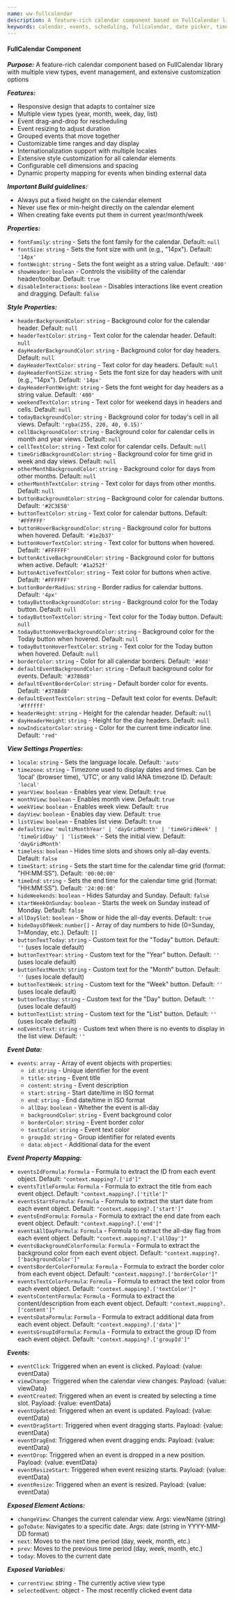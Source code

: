 ```yaml
---
name: ww-fullcalendar
description: A feature-rich calendar component based on FullCalendar library with multiple view types, event management, and extensive customization options
keywords: calendar, events, scheduling, fullcalendar, date picker, time slots, appointments
---
```


#### FullCalendar Component

***Purpose:***
A feature-rich calendar component based on FullCalendar library with multiple view types, event management, and extensive customization options

***Features:***
- Responsive design that adapts to container size
- Multiple view types (year, month, week, day, list)
- Event drag-and-drop for rescheduling
- Event resizing to adjust duration
- Grouped events that move together
- Customizable time ranges and day display
- Internationalization support with multiple locales
- Extensive style customization for all calendar elements
- Configurable cell dimensions and spacing
- Dynamic property mapping for events when binding external data

***Important Build guidelines:***
- Always put a fixed height on the calendar element
- Never use flex or min-height directly on the calendar element
- When creating fake events put them in current year/month/week

***Properties:***
- `fontFamily`: `string` - Sets the font family for the calendar. Default: `null`
- `fontSize`: `string` - Sets the font size with unit (e.g., "14px"). Default: `'14px'`
- `fontWeight`: `string` - Sets the font weight as a string value. Default: `'400'`
- `showHeader`: `boolean` - Controls the visibility of the calendar header/toolbar. Default: `true`
- `disableInteractions`: `boolean` - Disables interactions like event creation and dragging. Default: `false`

***Style Properties:***
- `headerBackgroundColor`: `string` - Background color for the calendar header. Default: `null`
- `headerTextColor`: `string` - Text color for the calendar header. Default: `null`
- `dayHeaderBackgroundColor`: `string` - Background color for day headers. Default: `null`
- `dayHeaderTextColor`: `string` - Text color for day headers. Default: `null`
- `dayHeaderFontSize`: `string` - Sets the font size for day headers with unit (e.g., "14px"). Default: `'14px'`
- `dayHeaderFontWeight`: `string` - Sets the font weight for day headers as a string value. Default: `'400'`
- `weekendTextColor`: `string` - Text color for weekend days in headers and cells. Default: `null`
- `todayBackgroundColor`: `string` - Background color for today's cell in all views. Default: `'rgba(255, 220, 40, 0.15)'`
- `cellBackgroundColor`: `string` - Background color for calendar cells in month and year views. Default: `null`
- `cellTextColor`: `string` - Text color for calendar cells. Default: `null`
- `timeGridBackgroundColor`: `string` - Background color for time grid in week and day views. Default: `null`
- `otherMonthBackgroundColor`: `string` - Background color for days from other months. Default: `null`
- `otherMonthTextColor`: `string` - Text color for days from other months. Default: `null`
- `buttonBackgroundColor`: `string` - Background color for calendar buttons. Default: `'#2C3E50'`
- `buttonTextColor`: `string` - Text color for calendar buttons. Default: `'#FFFFFF'`
- `buttonHoverBackgroundColor`: `string` - Background color for buttons when hovered. Default: `'#1e2b37'`
- `buttonHoverTextColor`: `string` - Text color for buttons when hovered. Default: `'#FFFFFF'`
- `buttonActiveBackgroundColor`: `string` - Background color for buttons when active. Default: `'#1a252f'`
- `buttonActiveTextColor`: `string` - Text color for buttons when active. Default: `'#FFFFFF'`
- `buttonBorderRadius`: `string` - Border radius for calendar buttons. Default: `'4px'`
- `todayButtonBackgroundColor`: `string` - Background color for the Today button. Default: `null`
- `todayButtonTextColor`: `string` - Text color for the Today button. Default: `null`
- `todayButtonHoverBackgroundColor`: `string` - Background color for the Today button when hovered. Default: `null`
- `todayButtonHoverTextColor`: `string` - Text color for the Today button when hovered. Default: `null`
- `borderColor`: `string` - Color for all calendar borders. Default: `'#ddd'`
- `defaultEventBackgroundColor`: `string` - Default background color for events. Default: `'#3788d8'`
- `defaultEventBorderColor`: `string` - Default border color for events. Default: `'#3788d8'`
- `defaultEventTextColor`: `string` - Default text color for events. Default: `'#ffffff'`
- `headerHeight`: `string` - Height for the calendar header. Default: `null`
- `dayHeaderHeight`: `string` - Height for the day headers. Default: `null`
- `nowIndicatorColor`: `string` - Color for the current time indicator line. Default: `'red'`

***View Settings Properties:***
- `locale`: `string` - Sets the language locale. Default: `'auto'`
- `timezone`: `string` - Timezone used to display dates and times. Can be 'local' (browser time), 'UTC', or any valid IANA timezone ID. Default: `'local'`
- `yearView`: `boolean` - Enables year view. Default: `true`
- `monthView`: `boolean` - Enables month view. Default: `true`
- `weekView`: `boolean` - Enables week view. Default: `true`
- `dayView`: `boolean` - Enables day view. Default: `true`
- `listView`: `boolean` - Enables list view. Default: `true`
- `defaultView`: `'multiMonthYear' | 'dayGridMonth' | 'timeGridWeek' | 'timeGridDay' | 'listWeek'` - Sets the initial view. Default: `'dayGridMonth'`
- `timeless`: `boolean` - Hides time slots and shows only all-day events. Default: `false`
- `timeStart`: `string` - Sets the start time for the calendar time grid (format: "HH:MM:SS"). Default: `'00:00:00'`
- `timeEnd`: `string` - Sets the end time for the calendar time grid (format: "HH:MM:SS"). Default: `'24:00:00'`
- `hideWeekends`: `boolean` - Hides Saturday and Sunday. Default: `false`
- `startWeekOnSunday`: `boolean` - Starts the week on Sunday instead of Monday. Default: `false`
- `allDaySlot`: `boolean` - Show or hide the all-day events. Default: `true`
- `hideDaysOfWeek`: `number[]` - Array of day numbers to hide (0=Sunday, 1=Monday, etc.). Default: `[]`
- `buttonTextToday`: `string` - Custom text for the "Today" button. Default: `''` (uses locale default)
- `buttonTextYear`: `string` - Custom text for the "Year" button. Default: `''` (uses locale default)
- `buttonTextMonth`: `string` - Custom text for the "Month" button. Default: `''` (uses locale default)
- `buttonTextWeek`: `string` - Custom text for the "Week" button. Default: `''` (uses locale default)
- `buttonTextDay`: `string` - Custom text for the "Day" button. Default: `''` (uses locale default)
- `buttonTextList`: `string` - Custom text for the "List" button. Default: `''` (uses locale default)
- `noEventsText`: `string` - Custom text when there is no events to display in the list view. Default: `''` 

***Event Data:***
- `events`: `array` - Array of event objects with properties:
  - `id`: `string` - Unique identifier for the event
  - `title`: `string` - Event title
  - `content`: `string` - Event description
  - `start`: `string` - Start date/time in ISO format
  - `end`: `string` - End date/time in ISO format
  - `allDay`: `boolean` - Whether the event is all-day
  - `backgroundColor`: `string` - Event background color
  - `borderColor`: `string` - Event border color
  - `textColor`: `string` - Event text color
  - `groupId`: `string` - Group identifier for related events
  - `data`: `object` - Additional data for the event

***Event Property Mapping:***
- `eventsIdFormula`: `Formula` - Formula to extract the ID from each event object. Default: `"context.mapping?.['id']"`
- `eventsTitleFormula`: `Formula` - Formula to extract the title from each event object. Default: `"context.mapping?.['title']"`
- `eventsStartFormula`: `Formula` - Formula to extract the start date from each event object. Default: `"context.mapping?.['start']"`
- `eventsEndFormula`: `Formula` - Formula to extract the end date from each event object. Default: `"context.mapping?.['end']"`
- `eventsAllDayFormula`: `Formula` - Formula to extract the all-day flag from each event object. Default: `"context.mapping?.['allDay']"`
- `eventsBackgroundColorFormula`: `Formula` - Formula to extract the background color from each event object. Default: `"context.mapping?.['backgroundColor']"`
- `eventsBorderColorFormula`: `Formula` - Formula to extract the border color from each event object. Default: `"context.mapping?.['borderColor']"`
- `eventsTextColorFormula`: `Formula` - Formula to extract the text color from each event object. Default: `"context.mapping?.['textColor']"`
- `eventsContentFormula`: `Formula` - Formula to extract the content/description from each event object. Default: `"context.mapping?.['content']"`
- `eventsDataFormula`: `Formula` - Formula to extract additional data from each event object. Default: `"context.mapping?.['data']"`
- `eventsGroupIdFormula`: `Formula` - Formula to extract the group ID from each event object. Default: `"context.mapping?.['groupId']"`

***Events:***
- `eventClick`: Triggered when an event is clicked. Payload: {value: eventData}
- `viewChange`: Triggered when the calendar view changes. Payload: {value: viewData}
- `eventCreated`: Triggered when an event is created by selecting a time slot. Payload: {value: eventData}
- `eventUpdated`: Triggered when an event is updated. Payload: {value: eventData}
- `eventDragStart`: Triggered when event dragging starts. Payload: {value: eventData}
- `eventDragEnd`: Triggered when event dragging ends. Payload: {value: eventData}
- `eventDrop`: Triggered when an event is dropped in a new position. Payload: {value: eventData}
- `eventResizeStart`: Triggered when event resizing starts. Payload: {value: eventData}
- `eventResize`: Triggered when an event is resized. Payload: {value: eventData}

***Exposed Element Actions:***
- `changeView`: Changes the current calendar view. Args: viewName (string)
- `goToDate`: Navigates to a specific date. Args: date (string in YYYY-MM-DD format)
- `next`: Moves to the next time period (day, week, month, etc.)
- `prev`: Moves to the previous time period (day, week, month, etc.)
- `today`: Moves to the current date

***Exposed Variables:*** 
- `currentView`: string - The currently active view type
- `selectedEvent`: object - The most recently clicked event data

